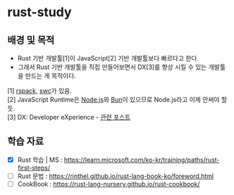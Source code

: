 # rust-study
## 배경 및 목적
- Rust 기반 개발툴[1]이 JavaScript[2] 기반 개발툴보다 빠르다고 한다.
- 그래서 Rust 기반 개발툴을 직접 만들어보면서 DX[3]를 향상 시킬 수 있는 개발툴을 만드는 게 목적이다.

[1] [rspack](https://www.rspack.dev/), [swc](https://swc.rs/)가 있음. <br />
[2] JavaScript Runtime은 [Node.js](https://nodejs.org/en)와 [Bun](https://bun.sh/)이 있으므로 Node.js라고 이제 안써야 할 듯.<br />
[3] DX: Developer eXperience - [관련 포스트](https://toss.tech/article/tech-writer-2)

## 학습 자료
- [x] Rust 학습 | MS : https://learn.microsoft.com/ko-kr/training/paths/rust-first-steps/
- [ ] Rust 문법 : https://rinthel.github.io/rust-lang-book-ko/foreword.html
- [ ] CookBook : https://rust-lang-nursery.github.io/rust-cookbook/
